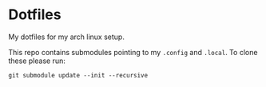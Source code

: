 # Dotfiles

My dotfiles for my arch linux setup.

This repo contains submodules pointing to my `.config` and `.local`. To clone these please run:

```
git submodule update --init --recursive
```
